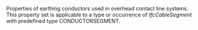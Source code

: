 Properties of earthing conductors used in overhead contact line systems. This property set is applicable to a type or occurrence of _IfcCableSegment_ with predefined type CONDUCTORSEGMENT.

<!-- end of short definition -->

